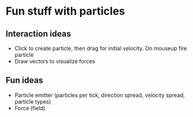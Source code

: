 # Fun stuff with particles

## Interaction ideas

* Click to create particle, then drag for initial velocity. On mouseup fire particle
* Draw vectors to visualize forces

## Fun ideas

* Particle emitter (particles per tick, direction spread, velocity spread, particle types)
* Force (field)
